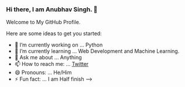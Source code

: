  ### Hi there, I am Anubhav Singh. 👋
 Welcome to My GitHub Profile.



Here are some ideas to get you started:

- 🤔 I’m currently working on ... Python
- 🌱 I’m currently learning ... Web Development and Machine Learning.
- 💬 Ask me about ... Anything
- 📫 How to reach me: ... [Twitter](https://twitter.com/thesingh_anu)
- 😄 Pronouns: ... He/Him
- ⚡ Fun fact: ... I am Half finish
-->

